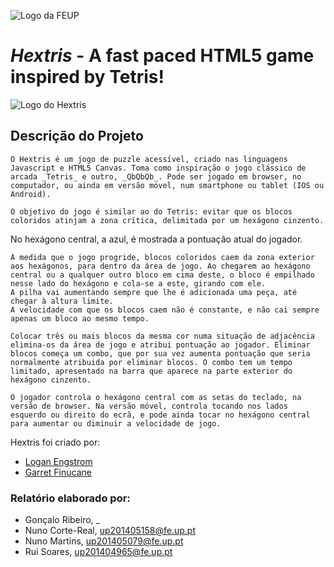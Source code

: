 ![Logo da FEUP](http://www.junifeup.pt/wp-content/uploads/2016/01/feup.png)

# _Hextris_ - A fast paced HTML5 game inspired by Tetris!

![Logo do Hextris](https://raw.githubusercontent.com/Spininador/hextris/esof_hextris/favicon.ico)

## Descrição do Projeto

	O Hextris é um jogo de puzzle acessível, criado nas linguagens Javascript e HTML5 Canvas. Toma como inspiração o jogo clássico de arcada _Tetris_ e outro, _QbQbQb_. Pode ser jogado em browser, no computador, ou ainda em versão móvel, num smartphone ou tablet (IOS ou Android).

	O objetivo do jogo é similar ao do Tetris: evitar que os blocos coloridos atinjam a zona crítica, delimitada por um hexágono cinzento. 
No hexágono central, a azul, é mostrada a pontuação atual do jogador.

	À medida que o jogo progride, blocos coloridos caem da zona exterior aos hexágonos, para dentro da área de jogo. Ao chegarem ao hexágono central ou a qualquer outro bloco em cima deste, o bloco é empilhado nesse lado do hexágono e cola-se a este, girando com ele. 
	A pilha vai aumentando sempre que lhe é adicionada uma peça, até chegar à altura limite.
	A velocidade com que os blocos caem não é constante, e não cai sempre apenas um bloco ao mesmo tempo.

	Colocar três ou mais blocos da mesma cor numa situação de adjacência elimina-os da área de jogo e atribui pontuação ao jogador. Eliminar blocos começa um combo, que por sua vez aumenta pontuação que seria normalmente atribuida por eliminar blocos. O combo tem um tempo limitado, apresentado na barra que aparece na parte exterior do hexágono cinzento.

	O jogador controla o hexágono central com as setas do teclado, na versão de browser. Na versão móvel, controla tocando nos lados esquerdo ou direito do ecrã, e pode ainda tocar no hexágono central para aumentar ou diminuir a velocidade de jogo.

Hextris foi criado por:
* [Logan Engstrom](http://loganengstrom.com/)
* [Garret Finucane](http://garrettdreyfus.github.io/)

### Relatório elaborado por:
* Gonçalo Ribeiro, _
* Nuno Corte-Real, 	up201405158@fe.up.pt
* Nuno Martins, 	up201405079@fe.up.pt
* Rui Soares,		up201404965@fe.up.pt
